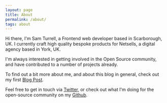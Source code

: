 ```yaml
---
layout: page
title: About
permalink: /about/
tags: about
---
```


Hi there, I'm Sam Turrell, a Frontend web developer based in Scarborough, UK. I currently craft high quality bespoke products for Netsells, a digital agency based in York, UK.

I'm always interested in getting involved in the Open Source community, and have contributed to a number of projects already.
 
To find out a bit more about me, and about this blog in general, check out my first [Blog Post](/2017/04/30/welcome-to-my-blog/).

Feel free to get in touch via <a href="http://twitter.com/SamTurrellDev" target="_blank">Twitter</a>, or check out what I'm doing for the open-source community on my <a href="http://github.com/samturrell" target="_blank">Github</a>.
